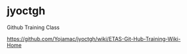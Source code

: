 # jyoctgh
Github Training Class

https://github.com/Yojamac/jyoctgh/wiki/ETAS-Git-Hub-Training-Wiki-Home

